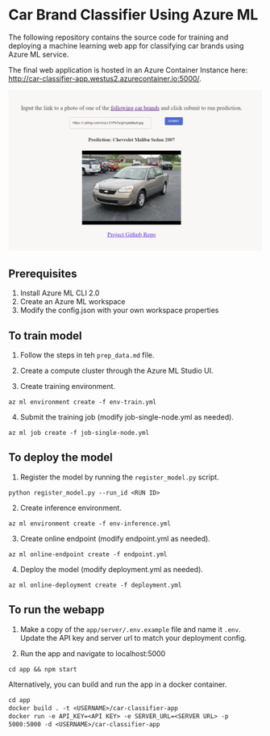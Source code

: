 # Car Brand Classifier Using Azure ML 

The following repository contains the source code for training and deploying a machine learning web app for classifying car brands using Azure ML service.

The final web application is hosted in an Azure Container Instance here: http://car-classifier-app.westus2.azurecontainer.io:5000/.

![alt text](image.png "Final result")

## Prerequisites

1. Install Azure ML CLI 2.0
2. Create an Azure ML workspace
3. Modify the config.json with your own workspace properties

## To train model

1. Follow the steps in teh `prep_data.md` file.

2. Create a compute cluster through the Azure ML Studio UI. 

3. Create training environment.

```
az ml environment create -f env-train.yml
```

4. Submit the training job (modify job-single-node.yml as needed).

```
az ml job create -f job-single-node.yml
```

## To deploy the model

1. Register the model by running the `register_model.py` script.

```
python register_model.py --run_id <RUN ID>
```

2. Create inference environment.

```
az ml environment create -f env-inference.yml
```

3. Create online endpoint (modify endpoint.yml as needed).

```
az ml online-endpoint create -f endpoint.yml
```

4. Deploy the model (modify deployment.yml as needed).

```
az ml online-deployment create -f deployment.yml
```

## To run the webapp

1. Make a copy of the `app/server/.env.example` file and name it `.env`. Update the API key and server url to match your deployment config.

2. Run the app and navigate to localhost:5000

```
cd app && npm start
```

Alternatively, you can build and run the app in a docker container.

```
cd app
docker build . -t <USERNAME>/car-classifier-app
docker run -e API_KEY=<API KEY> -e SERVER_URL=<SERVER URL> -p 5000:5000 -d <USERNAME>/car-classifier-app 
```